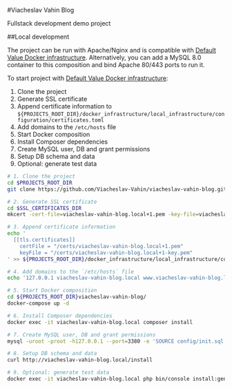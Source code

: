 #Viacheslav Vahin Blog

Fullstack development demo project

##Local development

The project can be run with Apache/Nginx and is compatible with [Default Value Docker infrastructure](https://github.com/DefaultValue/docker_infrastructure).
Alternatively, you can add a MySQL 8.0 container to this composition and bind Apache 80/443 ports to run it.

To start project with [Default Value Docker infrastructure](https://github.com/DefaultValue/docker_infrastructure):

1. Clone the project
2. Generate SSL certificate
3. Append certificate information to `${PROJECTS_ROOT_DIR}/docker_infrastructure/local_infrastructure/configuration/certificates.toml`
4. Add domains to the `/etc/hosts` file
5. Start Docker composition
6. Install Composer dependencies
7. Create MySQL user, DB and grant permissions
8. Setup DB schema and data
9. Optional: generate test data

```bash
# 1. Clone the project
cd $PROJECTS_ROOT_DIR
git clone https://github.com/Viacheslav-Vahin/viacheslav-vahin-blog.git

# 2. Generate SSL certificate
cd $SSL_CERTIFICATES_DIR
mkcert -cert-file=viacheslav-vahin-blog.local+1.pem -key-file=viacheslav-vahin-blog.local+1-key.pem viacheslav-vahin-blog.local www.viacheslav-vahin-blog.local

# 3. Append certificate information
echo '
  [[tls.certificates]]
    certFile = "/certs/viacheslav-vahin-blog.local+1.pem"
    keyFile = "/certs/viacheslav-vahin-blog.local+1-key.pem"
' >> ${PROJECTS_ROOT_DIR}/docker_infrastructure/local_infrastructure/configuration/certificates.toml

# 4. Add domains to the `/etc/hosts` file
echo '127.0.0.1 viacheslav-vahin-blog.local www.viacheslav-vahin-blog.local' | sudo tee -a /etc/hosts

# 5. Start Docker composition
cd ${PROJECTS_ROOT_DIR}viacheslav-vahin-blog/
docker-compose up -d

# 6. Install Composer dependencies
docker exec -it viacheslav-vahin-blog.local composer install

# 7. Create MySQL user, DB and grant permissions
mysql -uroot -proot -h127.0.0.1 --port=3380 -e 'SOURCE config/init.sql'

# 8. Setup DB schema and data
curl http://viacheslav-vahin-blog.local/install

# 9. Optional: generate test data
docker exec -it viacheslav-vahin-blog.local php bin/console install:generate-data
```